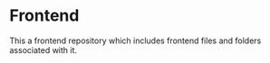 # Frontend
This a frontend repository which includes frontend files and folders associated with it.
